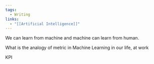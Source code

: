 ```yaml
---
tags:
  - Writing
links:
  - "[[Artificial Intelligence]]"
---
```

We can learn from machine and machine can learn from human.

What is the analogy of metric in Machine Learning in our life, at work

KPI